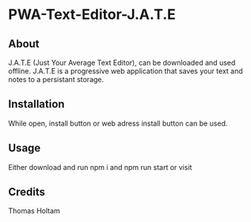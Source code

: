 # PWA-Text-Editor-J.A.T.E

## About
J.A.T.E (Just Your Average Text Editor), can be downloaded and used offline. J.A.T.E is a progressive web application that saves your text and notes to a persistant storage.

## Installation
While open, install button or web adress install button can be used.

## Usage
Either download and run npm i and npm run start or visit 

## Credits
Thomas Holtam